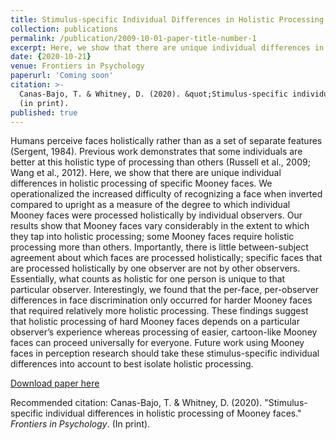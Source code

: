 ```yaml
---
title: Stimulus-specific Individual Differences in Holistic Processing of Mooney Faces
collection: publications
permalink: /publication/2009-10-01-paper-title-number-1
excerpt: Here, we show that there are unique individual differences in holistic processing of specific Mooney faces. Essentially, what counts as holistic for one person is unique to that particular observer. Interestingly, we found that the per-face, per-observer differences in face discrimination only occurred for harder Mooney faces that required relatively more holistic processing.
date: {2020-10-21}
venue: Frontiers in Psychology
paperurl: 'Coming soon'
citation: >-
  Canas-Bajo, T. & Whitney, D. (2020). &quot;Stimulus-specific individual differences in holistic processing of Mooney faces.&quot; <i>Frontiers in Psychology</i>.
  (in print).
published: true
---
```


Humans perceive faces holistically rather than as a set of separate features (Sergent, 1984). Previous work demonstrates that some individuals are better at this holistic type of processing than others (Russell et al., 2009; Wang et al., 2012). Here, we show that there are unique individual differences in holistic processing of specific Mooney faces. We operationalized the increased difficulty of recognizing a face when inverted compared to upright as a measure of the degree to which individual Mooney faces were processed holistically by individual observers. Our results show that Mooney faces vary considerably in the extent to which they tap into holistic processing; some Mooney faces require holistic processing more than others. Importantly, there is little between-subject agreement about which faces are processed holistically; specific faces that are processed holistically by one observer are not by other observers. Essentially, what counts as holistic for one person is unique to that particular observer. Interestingly, we found that the per-face, per-observer differences in face discrimination only occurred for harder Mooney faces that required relatively more holistic processing. These findings suggest that holistic processing of hard Mooney faces depends on a particular observer’s experience whereas processing of easier, cartoon-like Mooney faces can proceed universally for everyone. Future work using Mooney faces in perception research should take these stimulus-specific individual differences into account to best isolate holistic processing.


[Download paper here](http://academicpages.github.io/files/paper1.pdf)

Recommended citation: Canas-Bajo, T. & Whitney, D. (2020). "Stimulus-specific individual differences in holistic processing of Mooney faces." <i>Frontiers in Psychology</i>. (In print).
